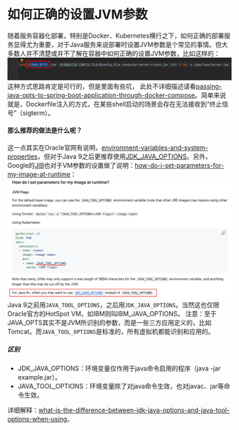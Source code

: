 # 如何正确的设置JVM参数

随着服务容器化部署，特别是Docker、Kubernetes横行之下，如何正确的部署服务显得尤为重要，对于Java服务来说部署时设置JVM参数是个常见的事情。但大多数人并不清楚或并不了解在容器中如何正确的设置JVM参数，比如这样的：
![jvm-dockerfile.png](assets/jvm-dockerfile.png)
这种方式思路肯定是可行的，但是里面有些坑， 此处不详细描述请看[passing-java-opts-to-spring-boot-application-through-docker-compose](https://stackoverflow.com/questions/53785577/passing-java-opts-to-spring-boot-application-through-docker-compose)。简单来说就是，Dockerfile注入的方式，在某些shell启动的场景会存在无法接收到“终止信号”（sigterm）。

#### 那么推荐的做法是什么呢？

这一点其实在Oracle官网有说明，[environment-variables-and-system-properties](https://docs.oracle.com/en/java/javase/11/troubleshoot/environment-variables-and-system-properties.html#GUID-A91E7E21-2E91-48C4-89A4-836A7C0EE93B)，但对于Java 9之后更推荐使用[JDK_JAVA_OPTIONS](https://docs.oracle.com/en/java/javase/11/tools/java.html#GUID-3B1CE181-CD30-4178-9602-230B800D4FAE__USINGTHEJDK_JAVA_OPTIONSLAUNCHERENV-F3C0E3BA)。另外，Google的[JIB](https://github.com/GoogleContainerTools/jib)也对于VM参数的设置做了说明：[how-do-i-set-parameters-for-my-image-at-runtime](https://github.com/GoogleContainerTools/jib/blob/master/docs/faq.md#how-do-i-set-parameters-for-my-image-at-runtime)：
![jvm-options-k8s.png](assets/jvm-options-k8s.png)
Java 9之前用`JAVA_TOOL_OPTIONS`，之后用`JDK_JAVA_OPTIONS`。当然这也仅限Oracle官方的HotSpot VM，如IBM则叫IBM_JAVA_OPTIONS。
注意：至于JAVA_OPTS其实不是JVM所识别的参数，而是一些三方应用定义的，比如Tomcat。而`JAVA_TOOL_OPTIONS`是标准的，所有虚拟机都能识别和应用的。

##### 区别
- JDK_JAVA_OPTIONS：环境变量仅作用于java命令启用的程序（java -jar example.jar）。
- JAVA_TOOL_OPTIONS：环境变量除了对java命令生效，也对javac、jar等命令生效。

详细解释：[what-is-the-difference-between-jdk-java-options-and-java-tool-options-when-using](https://stackoverflow.com/questions/52986487/what-is-the-difference-between-jdk-java-options-and-java-tool-options-when-using)。